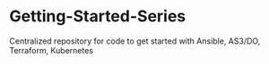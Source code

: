 # Getting-Started-Series
Centralized repository for code to get started with Ansible, AS3/DO, Terraform, Kubernetes
